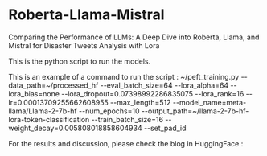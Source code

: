 # Roberta-Llama-Mistral
Comparing the Performance of LLMs: A Deep Dive into Roberta, Llama, and Mistral for Disaster Tweets Analysis with Lora

This is the python script to run the models. 

This is an example of a command to run the script : ~/peft_training.py --data_path=~/processed_hf --eval_batch_size=64 --lora_alpha=64 --lora_bias=none --lora_dropout=0.07398992286835075 --lora_rank=16 --lr=0.00013709255662608955 --max_length=512 --model_name=meta-llama/Llama-2-7b-hf --num_epochs=10 --output_path=~/llama-2-7b-hf-lora-token-classification --train_batch_size=16 --weight_decay=0.005808018858604934 --set_pad_id

For the results and discussion, please check the blog in HuggingFace :
